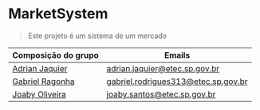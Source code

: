 # MarketSystem

>Este projeto é um sistema de um mercado 

|Composição do grupo|Emails|
|-----------|-----------|
|[Adrian Jaquier](https://github.com/adrian2004)|adrian.jaquier@etec.sp.gov.br|
|[Gabriel Ragonha](https://github.com/GabrielRagonhaRodrigues)|gabriel.rodrigues313@etec.sp.gov.br|
|[Joaby Oliveira](https://github.com/joaby-oliveira)|joaby.santos@etec.sp.gov.br|
